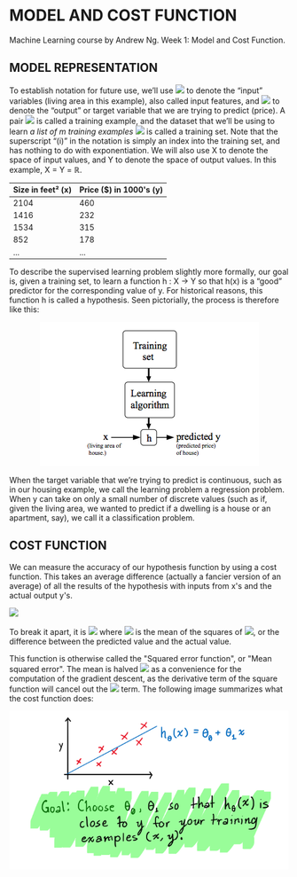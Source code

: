 # **MODEL AND COST FUNCTION**

Machine Learning course by Andrew Ng.
Week 1: Model and Cost Function.

## **MODEL REPRESENTATION**

To establish notation for future use, we’ll use <img src="https://latex.codecogs.com/gif.latex?x^{(i)}"> to denote the “input” variables (living area in this example), also called input features, and <img  src="https://latex.codecogs.com/gif.latex?y^{(i)}"> to denote the “output” or target variable that we are trying to predict (price). A pair <img  src="https://latex.codecogs.com/gif.latex?(x^{(i)},y^{(i)})"> is called a training example, and the dataset that we’ll be using to learn _a list of m training examples_ <img  src="https://latex.codecogs.com/gif.latex?{(x^{(i)},y^{(i)});i=1,...,m}"> is called a training set. Note that the superscript “(i)” in the notation is simply an index into the training set, and has nothing to do with exponentiation. We will also use X to denote the space of input values, and Y to denote the space of output values. In this example, X = Y = ℝ.

<table align="center">
	<thead>
		<tr>
			<th>Size in feet² (x)</th>
			<th>Price ($) in 1000's (y)</th>
		</tr>
	</thead>
	<tbody>
		<tr>
			<td>2104</td>
			<td>460</td>
		</tr>
		<tr>
			<td>1416</td>
			<td>232</td>
		</tr>
		<tr>
			<td>1534</td>
			<td>315</td>
		</tr>
		<tr>
			<td>852</td>
			<td>178</td>
		</tr>
		<tr>
			<td>...</td>
			<td>...</td>
		</tr>
	</tbody>
</table>

To describe the supervised learning problem slightly more formally, our goal is, given a training set, to learn a function h : X → Y so that h(x) is a “good” predictor for the corresponding value of y. For historical reasons, this function h is called a hypothesis. Seen pictorially, the process is therefore like this:

<p align="center"><img src="./assets/img001.png"></p>

When the target variable that we’re trying to predict is continuous, such as in our housing example, we call the learning problem a regression problem. When y can take on only a small number of discrete values (such as if, given the living area, we wanted to predict if a dwelling is a house or an apartment, say), we call it a classification problem.

## **COST FUNCTION**

We can measure the accuracy of our hypothesis function by using a cost function. This takes an average difference (actually a fancier version of an average) of all the results of the hypothesis with inputs from x's and the actual output y's.

<img  src="https://latex.codecogs.com/gif.latex?J(\theta_0,\theta_1)=\dfrac{1}{2m}\displaystyle\sum_{i=1}^m\left(\hat{y}_{i}-y_{i}\right)^2=\dfrac{1}{2m}\displaystyle\sum_{i=1}^m\left(h_\theta(x_{i})-y_{i}\right)^2">

To break it apart, it is <img  src="https://latex.codecogs.com/gif.latex?\frac{1}{2}\bar{x}"> where <img  src="https://latex.codecogs.com/gif.latex?\bar{x}"> is the mean of the squares of <img  src="https://latex.codecogs.com/gif.latex?h_\theta(x_{i})-y_{i}">, or the difference between the predicted value and the actual value.

This function is otherwise called the "Squared error function", or "Mean squared error". The mean is halved <img  src="https://latex.codecogs.com/gif.latex?\left(\frac{1}{2}\right)"> as a convenience for the computation of the gradient descent, as the derivative term of the square function will cancel out the <img  src="https://latex.codecogs.com/gif.latex?\frac{1}{2}"> term. The following image summarizes what the cost function does:

<p  align="center"><img  src="./assets/img002.png"></p>
